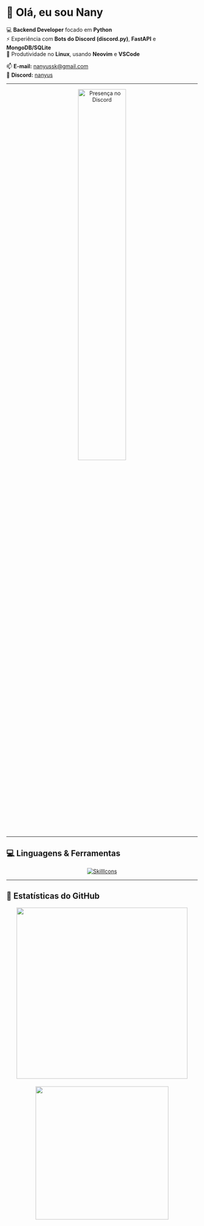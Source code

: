 # 👋 Olá, eu sou Nany

💻 **Backend Developer** focado em **Python**  
⚡ Experiência com **Bots do Discord (discord.py)**, **FastAPI** e **MongoDB/SQLite**  
🔧 Produtividade no **Linux**, usando **Neovim** e **VSCode**  

📫 **E-mail:** nanyussk@gmail.com  
💬 **Discord:** [nanyus](https://discord.com/users/804509819254866000)  

---

<div align="center">

<img title="Presença no Discord" src="https://lanyard.cnrad.dev/api/804509819254866000" href="https://discord.com/users/804509819254866000" width="50%" />

</div>

---

## 💻 Linguagens & Ferramentas
<div align="center">

[![SkillIcons](https://skillicons.dev/icons?i=py,js,fastapi,mongodb,sqlite,linux,neovim,vscode,git,github,discord)](https://skillicons.dev)

</div>

---

## 🚀 Estatísticas do GitHub
<div align="center" style="display: flex; justify-content: center; gap: 20px; flex-wrap: wrap;">

<img src="https://github-readme-stats.vercel.app/api?username=nanyussk&show_icons=true&theme=github_dark&count_private=true&hide_border=true&line_height=20" width="450"/>  
<img src="https://github-readme-stats.vercel.app/api/top-langs/?username=nanyussk&layout=compact&langs_count=6&theme=github_dark&hide_border=true" width="350"/>

</div>
